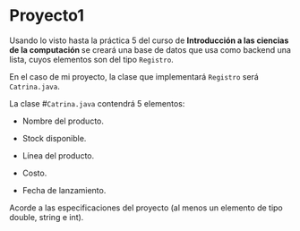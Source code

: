 # Proyecto1

Usando lo visto hasta la práctica 5 del curso de <b>Introducción a las ciencias de la computación </b>
se creará una base de datos que usa como backend una lista, cuyos elementos son del tipo <code>Registro</code>.

En el caso de mi proyecto, la clase que implementará <code>Registro</code> será <code>Catrina.java</code>.

La clase #<code>Catrina.java</code> contendrá 5 elementos:

* Nombre del producto.

* Stock disponible.

* Línea del producto.

* Costo.

* Fecha de lanzamiento.

Acorde a las especificaciones del proyecto (al menos un elemento de tipo double, string e int).

